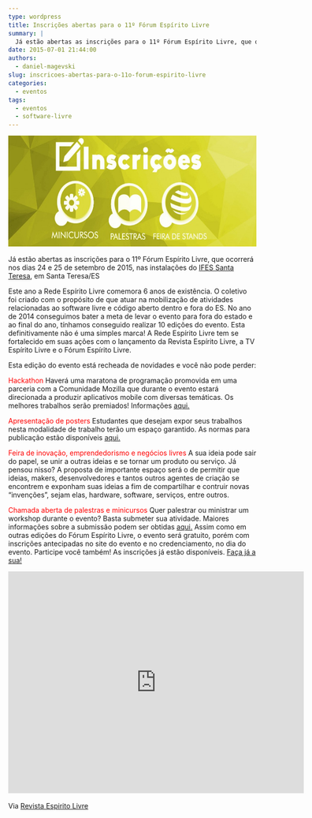 ```yaml
---
type: wordpress
title: Inscrições abertas para o 11º Fórum Espírito Livre
summary: |
  Já estão abertas as inscrições para o 11º Fórum Espírito Livre, que ocorrerá nos dias 24 e 25 de setembro de 2015, nas instalações do IFES Santa Teresa, em Santa Teresa/ES
date: 2015-07-01 21:44:00
authors:
  - daniel-magevski
slug: inscricoes-abertas-para-o-11o-forum-espirito-livre
categories:
  - eventos
tags:
  - eventos
  - software-livre
---
```


<a href="/images/wp-content/uploads/2015/07/inscricoes.jpg"><img class="alignnone size-large wp-image-2940" src="/images/wp-content/uploads/2015/07/inscricoes-1024x356.jpg" alt="inscricoes" width="648" height="225" /></a>

Já estão abertas as inscrições para o 11º Fórum Espírito Livre, que ocorrerá nos dias 24 e 25 de setembro de 2015, nas instalações do <a href="http://st.ifes.edu.br/" target="_blank">IFES Santa Teresa</a>, em Santa Teresa/ES

Este ano a Rede Espírito Livre comemora 6 anos de existência. O coletivo foi criado com o propósito de que atuar na mobilização de atividades relacionadas ao software livre e código aberto dentro e fora do ES. No ano de 2014 conseguimos bater a meta de levar o evento para fora do estado e ao final do ano, tínhamos conseguido realizar 10 edições do evento. Esta definitivamente não é uma simples marca! A Rede Espírito Livre tem se fortalecido em suas ações com o lançamento da Revista Espírito Livre, a TV Espírito Livre e o Fórum Espírito Livre.

<!--more-->
Esta edição do evento está recheada de novidades e você não pode perder:

<span style="color: #ff0000;">Hackathon</span>
Haverá uma maratona de programação promovida em uma parceria com a Comunidade Mozilla que durante o evento estará direcionada a produzir aplicativos mobile com diversas temáticas. Os melhores trabalhos serão premiados! Informações <a href="http://forum.espiritolivre.org/11ed/hackathon/" target="_blank">aqui.</a>

<span style="color: #ff0000;">Apresentação de posters</span>
Estudantes que desejam expor seus trabalhos nesta modalidade de trabalho terão um espaço garantido. As normas para publicação estão disponíveis <a href="http://forum.espiritolivre.org/11ed/apresentacao-de-posters/" target="_blank">aqui.</a>

<span style="color: #ff0000;">Feira de inovação, emprendedorismo e negócios livres</span>
A sua ideia pode sair do papel, se unir a outras ideias e se tornar um produto ou serviço. Já pensou nisso? A proposta de importante espaço será o de permitir que ideias, makers, desenvolvedores e tantos outros agentes de criação se encontrem e exponham suas ideias a fim de compartilhar e contruir novas “invenções”, sejam elas, hardware, software, serviços, entre outros.

<span style="color: #ff0000;">Chamada aberta de palestras e minicursos</span>
Quer palestrar ou ministrar um workshop durante o evento? Basta submeter sua atividade. Maiores informações sobre a submissão podem ser obtidas <a href="http://forum.espiritolivre.org/11ed/submissao-de-trabalhos/" target="_blank">aqui.</a>
Assim como em outras edições do Fórum Espírito Livre, o evento será gratuito, porém com inscrições antecipadas no site do evento e no credenciamento, no dia do evento.
Participe você também! As inscrições já estão disponíveis. <a href="http://forum.espiritolivre.org/11ed/inscricoes/" target="_blank">Faça já a sua!</a>

<iframe style="border: 0;" src="https://www.google.com/maps/embed?pb=!1m14!1m8!1m3!1d7501.420644089826!2d-40.587847246557615!3d-19.936608298983224!3m2!1i1024!2i768!4f13.1!3m3!1m2!1s0x0%3A0x8299315b89f1b0f7!2sInstituto+Federal+do+Esp%C3%ADrito+Santo+-+Campus+Santa+Teresa!5e0!3m2!1spt-BR!2sbr!4v1435719074276" width="600" height="450" frameborder="0" allowfullscreen="allowfullscreen"></iframe>

Via <a href="http://www.revista.espiritolivre.org" target="_blank">Revista Espirito Livre</a>
